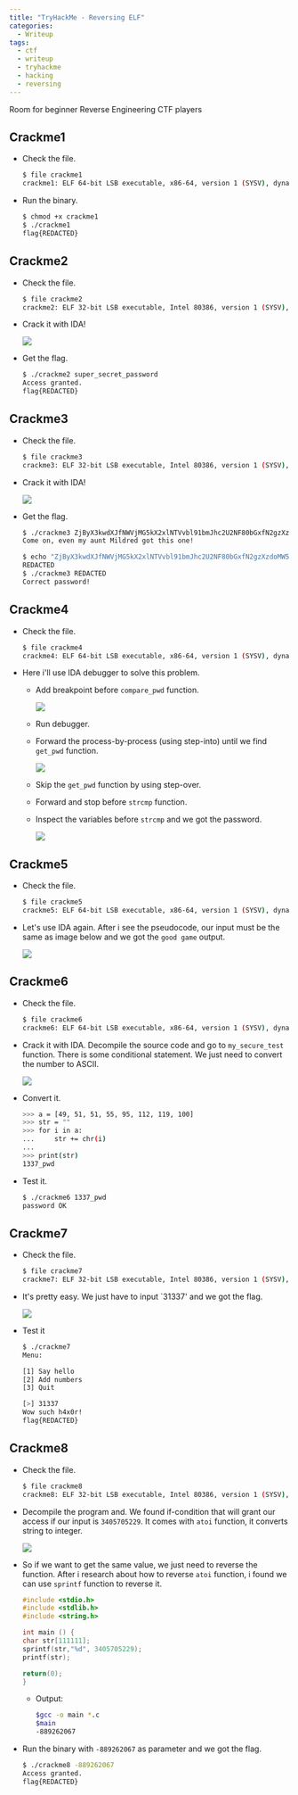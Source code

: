 ```yaml
---
title: "TryHackMe - Reversing ELF"
categories:
  - Writeup
tags:
  - ctf
  - writeup
  - tryhackme
  - hacking
  - reversing
---
```

Room for beginner Reverse Engineering CTF players

## Crackme1
- Check the file.
    ```bash
    $ file crackme1                                                 
    crackme1: ELF 64-bit LSB executable, x86-64, version 1 (SYSV), dynamically linked, interpreter /lib64/ld-linux-x86-64.so.2, for GNU/Linux 2.6.32, BuildID[sha1]=672f525a7ad3c33f190c060c09b11e9ffd007f34, not stripped
    ```
- Run the binary.
    ```bash
    $ chmod +x crackme1 
    $ ./crackme1 
    flag{REDACTED}
    ```

## Crackme2
- Check the file.

    ```bash
    $ file crackme2
    crackme2: ELF 32-bit LSB executable, Intel 80386, version 1 (SYSV), dynamically linked, interpreter /lib/ld-linux.so.2, for GNU/Linux 2.6.32, BuildID[sha1]=b799eb348f3df15f6b08b3c37f8feb269a60aba7, not stripped
    ```

- Crack it with IDA!

    <a href="/assets/images/tryhackme/reversing-elf/1.png"><img src="/assets/images/tryhackme/reversing-elf/1.png"></a>

- Get the flag.

    ```bash
    $ ./crackme2 super_secret_password                                                                      1 ⨯
    Access granted.
    flag{REDACTED}
    ```

## Crackme3
- Check the file.

    ```bash
    $ file crackme3
    crackme3: ELF 32-bit LSB executable, Intel 80386, version 1 (SYSV), dynamically linked, interpreter /lib/ld-linux.so.2, for GNU/Linux 2.6.24, BuildID[sha1]=4cf7250afb50109f0f1a01cc543fbf5ba6204a73, stripped
    ```

- Crack it with IDA!

    <a href="/assets/images/tryhackme/reversing-elf/2.png"><img src="/assets/images/tryhackme/reversing-elf/2.png"></a>

- Get the flag.

    ```bash
    $ ./crackme3 ZjByX3kwdXJfNWVjMG5kX2xlNTVvbl91bmJhc2U2NF80bGxfN2gzXzdoMW5nNQ==                         255 ⨯
    Come on, even my aunt Mildred got this one!

    $ echo "ZjByX3kwdXJfNWVjMG5kX2xlNTVvbl91bmJhc2U2NF80bGxfN2gzXzdoMW5nNQ==" | base64 -d
    REDACTED                                                                                                              
    $ ./crackme3 REDACTED                        
    Correct password!
    ```

## Crackme4
- Check the file.

    ```bash
    $ file crackme4
    crackme4: ELF 64-bit LSB executable, x86-64, version 1 (SYSV), dynamically linked, interpreter /lib64/ld-linux-x86-64.so.2, for GNU/Linux 2.6.24, BuildID[sha1]=862ee37793af334043b423ba50ec91cfa132260a, not stripped
    ```

- Here i'll use IDA debugger to solve this problem.
    - Add breakpoint before `compare_pwd` function.
    
        <a href="/assets/images/tryhackme/reversing-elf/5.png"><img src="/assets/images/tryhackme/reversing-elf/5.png"></a>

    - Run debugger.
    - Forward the process-by-process (using step-into) until we find `get_pwd` function.

        <a href="/assets/images/tryhackme/reversing-elf/6.png"><img src="/assets/images/tryhackme/reversing-elf/6.png"></a>

    - Skip the `get_pwd` function by using step-over.
    - Forward and stop before `strcmp` function.
    - Inspect the variables before `strcmp` and we got the password.

        <a href="/assets/images/tryhackme/reversing-elf/4.png"><img src="/assets/images/tryhackme/reversing-elf/4.png"></a>

## Crackme5
- Check the file.

    ```bash
    $ file crackme5
    crackme5: ELF 64-bit LSB executable, x86-64, version 1 (SYSV), dynamically linked, interpreter /lib64/ld-linux-x86-64.so.2, for GNU/Linux 2.6.32, BuildID[sha1]=a426dcf8ed3de8cb02f3ee4f38ee36b4ed568519, not stripped
    ```

- Let's use IDA again. After i see the pseudocode, our input must be the same as image below and we got the `good game` output.

    <a href="/assets/images/tryhackme/reversing-elf/7.png"><img src="/assets/images/tryhackme/reversing-elf/7.png"></a>

## Crackme6
- Check the file.

    ```bash
    $ file crackme6
    crackme6: ELF 64-bit LSB executable, x86-64, version 1 (SYSV), dynamically linked, interpreter /lib64/ld-linux-x86-64.so.2, for GNU/Linux 2.6.24, BuildID[sha1]=022f1a8e479cab9f7263af75bcdbb328bda7f291, not stripped
    ```

- Crack it with IDA. Decompile the source code and go to `my_secure_test` function. There is some conditional statement. We just need to convert the number to ASCII.

    <a href="/assets/images/tryhackme/reversing-elf/8.png"><img src="/assets/images/tryhackme/reversing-elf/8.png"></a>

- Convert it.

    ```bash
    >>> a = [49, 51, 51, 55, 95, 112, 119, 100]
    >>> str = ""
    >>> for i in a:
    ...     str += chr(i)
    ... 
    >>> print(str)
    1337_pwd
    ```

- Test it.

    ```bash
    $ ./crackme6 1337_pwd 
    password OK
    ```

## Crackme7
- Check the file.

    ```bash
    $ file crackme7
    crackme7: ELF 32-bit LSB executable, Intel 80386, version 1 (SYSV), dynamically linked, interpreter /lib/ld-linux.so.2, for GNU/Linux 2.6.32, BuildID[sha1]=7ee4206d91718e7b0bef16a7c03f8fa49c4a39e7, not stripped
    ```

- It's pretty easy. We just have to input `31337' and we got the flag.

    <a href="/assets/images/tryhackme/reversing-elf/9.png"><img src="/assets/images/tryhackme/reversing-elf/9.png"></a>

- Test it

    ```bash
    $ ./crackme7
    Menu:

    [1] Say hello
    [2] Add numbers
    [3] Quit

    [>] 31337
    Wow such h4x0r!
    flag{REDACTED}
    ```

## Crackme8
- Check the file.

    ```bash
    $ file crackme8
    crackme8: ELF 32-bit LSB executable, Intel 80386, version 1 (SYSV), dynamically linked, interpreter /lib/ld-linux.so.2, for GNU/Linux 2.6.32, BuildID[sha1]=fef76e38b5ff92ed0d08870ac523f9f3f8925a40, not stripped
    ```

- Decompile the program and. We found if-condition that will grant our access if our input is `3405705229`. It comes with `atoi` function, it converts string to integer. 

    <a href="/assets/images/tryhackme/reversing-elf/10.png"><img src="/assets/images/tryhackme/reversing-elf/10.png"></a>

- So if we want to get the same value, we just need to reverse the function. After i research about how to reverse `atoi` function, i found we can use `sprintf` function to reverse it.

    ```c
    #include <stdio.h>
    #include <stdlib.h>
    #include <string.h>

    int main () {
    char str[111111]; 
    sprintf(str,"%d", 3405705229);
    printf(str);

    return(0);
    }
    ```

    - Output:
        ```bash
        $gcc -o main *.c
        $main
        -889262067
        ```
    
- Run the binary with `-889262067` as parameter and we got the flag.

    ```bash
    $ ./crackme8 -889262067                                                                                 1 ⨯
    Access granted.
    flag{REDACTED}
    ```